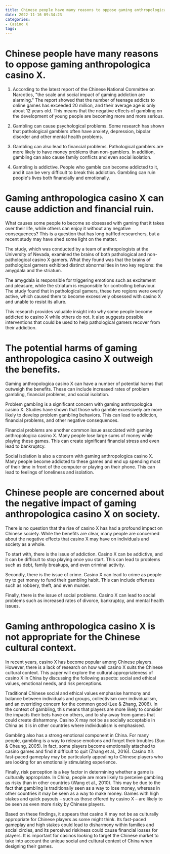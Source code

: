 ```yaml
---
title: Chinese people have many reasons to oppose gaming anthropologica casino X.
date: 2022-11-16 09:34:23
categories:
- Casino X
tags:
---
```



# Chinese people have many reasons to oppose gaming anthropologica casino X.

1. According to the latest report of the Chinese National Committee on Narcotics, "the scale and social impact of gaming addiction are alarming." The report showed that the number of teenage addicts to online games has exceeded 20 million, and their average age is only about 12 years old. This means that the negative effects of gambling on the development of young people are becoming more and more serious.

2. Gambling can cause psychological problems. Some research has shown that pathological gamblers often have anxiety, depression, bipolar disorder and other mental health problems.

3. Gambling can also lead to financial problems. Pathological gamblers are more likely to have money problems than non-gamblers. In addition, gambling can also cause family conflicts and even social isolation.

4. Gambling is addictive. People who gamble can become addicted to it, and it can be very difficult to break this addiction. Gambling can ruin people's lives both financially and emotionally.

# Gaming anthropologica casino X can cause addiction and financial ruin.

What causes some people to become so obsessed with gaming that it takes over their life, while others can enjoy it without any negative consequences? This is a question that has long baffled researchers, but a recent study may have shed some light on the matter.

The study, which was conducted by a team of anthropologists at the University of Nevada, examined the brains of both pathological and non-pathological casino X gamers. What they found was that the brains of pathological gamers exhibited distinct abnormalities in two key regions: the amygdala and the striatum.

The amygdala is responsible for triggering emotions such as excitement and pleasure, while the striatum is responsible for controlling behaviour. The study found that in pathological gamers, these two regions were overly active, which caused them to become excessively obsessed with casino X and unable to resist its allure.

This research provides valuable insight into why some people become addicted to casino X while others do not. It also suggests possible interventions that could be used to help pathological gamers recover from their addiction.

# The potential harms of gaming anthropologica casino X outweigh the benefits.

Gaming anthropologica casino X can have a number of potential harms that outweigh the benefits. These can include increased rates of problem gambling, financial problems, and social isolation.

Problem gambling is a significant concern with gaming anthropologica casino X. Studies have shown that those who gamble excessively are more likely to develop problem gambling behaviors. This can lead to addiction, financial problems, and other negative consequences.

Financial problems are another common issue associated with gaming anthropologica casino X. Many people lose large sums of money while playing these games. This can create significant financial stress and even lead to bankruptcy.

Social isolation is also a concern with gaming anthropologica casino X. Many people become addicted to these games and end up spending most of their time in front of the computer or playing on their phone. This can lead to feelings of loneliness and isolation.

# Chinese people are concerned about the negative impact of gaming anthropologica casino X on society.

There is no question that the rise of casino X has had a profound impact on Chinese society. While the benefits are clear, many people are concerned about the negative effects that casino X may have on individuals and society as a whole.

To start with, there is the issue of addiction. Casino X can be addictive, and it can be difficult to stop playing once you start. This can lead to problems such as debt, family breakups, and even criminal activity.

Secondly, there is the issue of crime. Casino X can lead to crime as people try to get money to fund their gambling habit. This can include offenses such as robbery, theft, and even murder.

Finally, there is the issue of social problems. Casino X can lead to social problems such as increased rates of divorce, bankruptcy, and mental health issues.

# Gaming anthropologica casino X is not appropriate for the Chinese cultural context.

In recent years, casino X has become popular among Chinese players. However, there is a lack of research on how well casino X suits the Chinese cultural context. This paper will explore the cultural appropriateness of casino X in China by discussing the following aspects: social and ethical values, emotional needs, and risk perceptions.

Traditional Chinese social and ethical values emphasise harmony and balance between individuals and groups, collectivism over individualism, and an overriding concern for the common good (Lee & Zhang, 2006). In the context of gambling, this means that players are more likely to consider the impacts their bets have on others, and to shy away from games that could create disharmony. Casino X may not be as socially acceptable in China as it is in other countries where individualism is emphasised.

Gambling also has a strong emotional component in China. For many people, gambling is a way to release emotions and forget their troubles (Sun & Cheung, 2005). In fact, some players become emotionally attached to casino games and find it difficult to quit (Zhang et al., 2016). Casino X’s fast-paced gameplay may be particularly appealing to Chinese players who are looking for an emotionally stimulating experience.

Finally, risk perception is a key factor in determining whether a game is culturally appropriate. In China, people are more likely to perceive gambling as risky than in other countries (Wang et al., 2010). This may be due to the fact that gambling is traditionally seen as a way to lose money, whereas in other countries it may be seen as a way to make money. Games with high stakes and quick payouts – such as those offered by casino X – are likely to be seen as even more risky by Chinese players.

Based on these findings, it appears that casino X may not be as culturally appropriate for Chinese players as some might think. Its fast-paced gameplay and high stakes could lead to disharmony within families and social circles, and its perceived riskiness could cause financial losses for players. It is important for casinos looking to target the Chinese market to take into account the unique social and cultural context of China when designing their games.